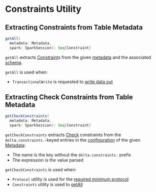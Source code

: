 # Constraints Utility

## <span id="getAll"> Extracting Constraints from Table Metadata

```scala
getAll(
  metadata: Metadata,
  spark: SparkSession): Seq[Constraint]
```

`getAll` extracts [Constraint](Constraint.md)s from the given [metadata](#getCheckConstraints) and the associated [schema](Invariants.md#getFromSchema).

`getAll` is used when:

* `TransactionalWrite` is requested to [write data out](../TransactionalWrite.md#writeFiles)

## <span id="getCheckConstraints"> Extracting Check Constraints from Table Metadata

```scala
getCheckConstraints(
  metadata: Metadata,
  spark: SparkSession): Seq[Constraint]
```

`getCheckConstraints` extracts [Check](Constraint.md#Check) constraints from the `delta.constraints.`-keyed entries in the [configuration](../Metadata.md#configuration) of the given [Metadata](../Metadata.md):

* The name is the key without the `delta.constraints.` prefix
* The expression is the value parsed

`getCheckConstraints` is used when:

* `Protocol` utility is used for the [required minimum protocol](../Protocol.md#requiredMinimumProtocol)
* `Constraints` utility is used to [getAll](#getAll)
